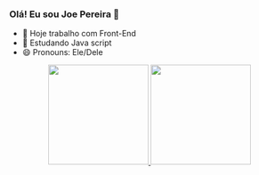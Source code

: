 ### Olá! Eu sou Joe Pereira 👋


- 🔭 Hoje trabalho com Front-End
- 🌱 Estudando Java script
- 😄 Pronouns: Ele/Dele

<div align="center">
  <a href="https://github.com/JoePereiraa">
  <img height="180em" src="https://github-readme-stats.vercel.app/api?username=JoePereiraa&show_icons=true&theme=dracula&include_all_commits=true&count_private=true"/>
  <img height="180em" src="https://github-readme-stats.vercel.app/api/top-langs/?username=JoePereiraa&layout=compact&langs_count=7&theme=dracula"/>
</div>
